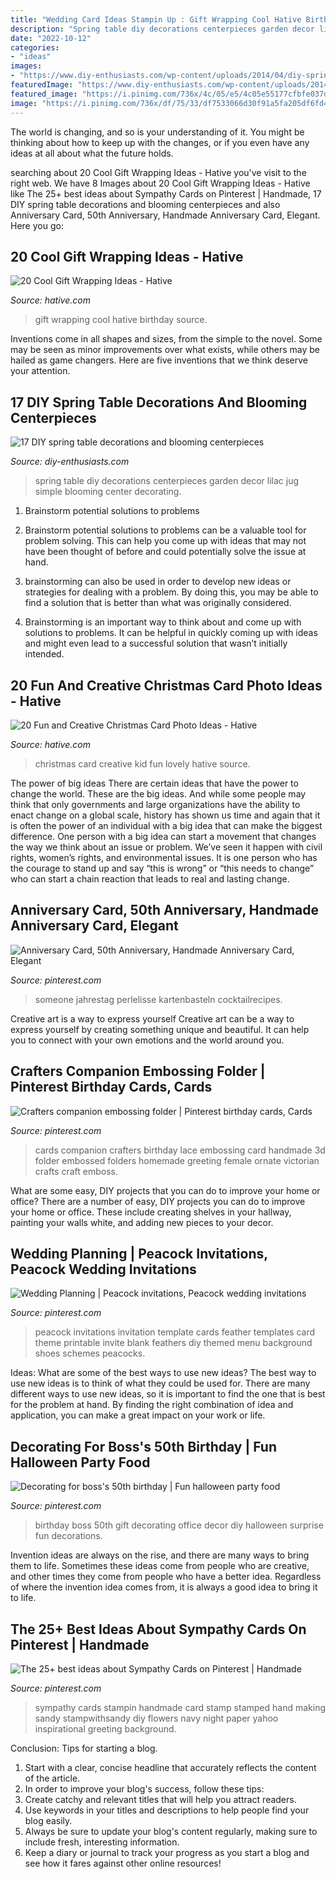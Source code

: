 ```yaml
---
title: "Wedding Card Ideas Stampin Up : Gift Wrapping Cool Hative Birthday Source"
description: "Spring table diy decorations centerpieces garden decor lilac jug simple blooming center decorating"
date: "2022-10-12"
categories:
- "ideas"
images:
- "https://www.diy-enthusiasts.com/wp-content/uploads/2014/04/diy-spring-table-decorations-garden-lilac-bouquetjug.jpg"
featuredImage: "https://www.diy-enthusiasts.com/wp-content/uploads/2014/04/diy-spring-table-decorations-garden-lilac-bouquetjug.jpg"
featured_image: "https://i.pinimg.com/736x/4c/05/e5/4c05e55177cfbfe037df4e70497b06cf--surprise-surprise-dessert-ideas.jpg"
image: "https://i.pinimg.com/736x/df/75/33/df7533066d30f91a5fa205df6fd44044.jpg"
---
```



The world is changing, and so is your understanding of it. You might be thinking about how to keep up with the changes, or if you even have any ideas at all about what the future holds. 

	

		
searching about 20 Cool Gift Wrapping Ideas - Hative you've visit to the right web. We have 8 Images about 20 Cool Gift Wrapping Ideas - Hative like The 25+ best ideas about Sympathy Cards on Pinterest | Handmade, 17 DIY spring table decorations and blooming centerpieces and also Anniversary Card, 50th Anniversary, Handmade Anniversary Card, Elegant. Here you go:
		
    
## 20 Cool Gift Wrapping Ideas - Hative

<img loading=lazy src="https://hative.com/wp-content/uploads/2014/10/gift-wrapping-ideas/2-cool-gift-wrapping-ideas.jpg" onerror="this.onerror=null;this.src='https://tse2.mm.bing.net/th?id=OIP.iX8UAdzo3q4mvijwzBCFEwHaKX&amp;pid=15.1';" alt="20 Cool Gift Wrapping Ideas - Hative">

_Source: hative.com_

>gift wrapping cool hative birthday source. 

	

Inventions come in all shapes and sizes, from the simple to the novel. Some may be seen as minor improvements over what exists, while others may be hailed as game changers. Here are five inventions that we think deserve your attention.

    
## 17 DIY Spring Table Decorations And Blooming Centerpieces

<img loading=lazy src="https://www.diy-enthusiasts.com/wp-content/uploads/2014/04/diy-spring-table-decorations-garden-lilac-bouquetjug.jpg" onerror="this.onerror=null;this.src='https://tse4.mm.bing.net/th?id=OIP.UG6ZkVrUa1M-vnc_vMwiOAHaLH&amp;pid=15.1';" alt="17 DIY spring table decorations and blooming centerpieces">

_Source: diy-enthusiasts.com_

>spring table diy decorations centerpieces garden decor lilac jug simple blooming center decorating. 

	

1. Brainstorm potential solutions to problems
1. Brainstorm potential solutions to problems can be a valuable tool for problem solving. This can help you come up with ideas that may not have been thought of before and could potentially solve the issue at hand.
2. brainstorming can also be used in order to develop new ideas or strategies for dealing with a problem. By doing this, you may be able to find a solution that is better than what was originally considered.

3. Brainstorming is an important way to think about and come up with solutions to problems. It can be helpful in quickly coming up with ideas and might even lead to a successful solution that wasn’t initially intended.

    
## 20 Fun And Creative Christmas Card Photo Ideas - Hative

<img loading=lazy src="https://hative.com/wp-content/uploads/2014/11/christmas-card-photo-ideas/3-christmas-card-photo-ideas.jpg" onerror="this.onerror=null;this.src='https://tse2.mm.bing.net/th?id=OIP.G0ebp9ssW7UpICKmakmS1QHaLG&amp;pid=15.1';" alt="20 Fun and Creative Christmas Card Photo Ideas - Hative">

_Source: hative.com_

>christmas card creative kid fun lovely hative source. 

	

The power of big ideas
There are certain ideas that have the power to change the world. These are the big ideas. And while some people may think that only governments and large organizations have the ability to enact change on a global scale, history has shown us time and again that it is often the power of an individual with a big idea that can make the biggest difference.
One person with a big idea can start a movement that changes the way we think about an issue or problem. We’ve seen it happen with civil rights, women’s rights, and environmental issues. It is one person who has the courage to stand up and say “this is wrong” or “this needs to change” who can start a chain reaction that leads to real and lasting change.

    
## Anniversary Card, 50th Anniversary, Handmade Anniversary Card, Elegant

<img loading=lazy src="https://i.pinimg.com/736x/b4/e7/c8/b4e7c8d110045fbaf816813a9685073c.jpg" onerror="this.onerror=null;this.src='https://tse1.mm.bing.net/th?id=OIP.RS4WZobS5pA2S6v54k9Z2QHaJ4&amp;pid=15.1';" alt="Anniversary Card, 50th Anniversary, Handmade Anniversary Card, Elegant">

_Source: pinterest.com_

>someone jahrestag perlelisse kartenbasteln cocktailrecipes. 

	

Creative art is a way to express yourself
Creative art can be a way to express yourself by creating something unique and beautiful. It can help you to connect with your own emotions and the world around you.

    
## Crafters Companion Embossing Folder | Pinterest Birthday Cards, Cards

<img loading=lazy src="https://i.pinimg.com/736x/df/75/33/df7533066d30f91a5fa205df6fd44044.jpg" onerror="this.onerror=null;this.src='https://tse4.mm.bing.net/th?id=OIP.kXDGx3N0QHMWHP5lVQTxiQHaKK&amp;pid=15.1';" alt="Crafters companion embossing folder | Pinterest birthday cards, Cards">

_Source: pinterest.com_

>cards companion crafters birthday lace embossing card handmade 3d folder embossed folders homemade greeting female ornate victorian crafts craft emboss. 

	

What are some easy, DIY projects that you can do to improve your home or office?
There are a number of easy, DIY projects you can do to improve your home or office. These include creating shelves in your hallway, painting your walls white, and adding new pieces to your decor.

    
## Wedding Planning | Peacock Invitations, Peacock Wedding Invitations

<img loading=lazy src="https://i.pinimg.com/736x/53/97/81/539781e899bad57cc222d788bce13c17--peacock-wedding-invitations-wedding-invitation-templates.jpg" onerror="this.onerror=null;this.src='https://tse2.mm.bing.net/th?id=OIP.xi4DjGXqRNH_Avl_KCBjBwHaKn&amp;pid=15.1';" alt="Wedding Planning | Peacock invitations, Peacock wedding invitations">

_Source: pinterest.com_

>peacock invitations invitation template cards feather templates card theme printable invite blank feathers diy themed menu background shoes schemes peacocks. 

	

Ideas: What are some of the best ways to use new ideas?
The best way to use new ideas is to think of what they could be used for. There are many different ways to use new ideas, so it is important to find the one that is best for the problem at hand. By finding the right combination of idea and application, you can make a great impact on your work or life.

    
## Decorating For Boss&#039;s 50th Birthday | Fun Halloween Party Food

<img loading=lazy src="https://i.pinimg.com/736x/4c/05/e5/4c05e55177cfbfe037df4e70497b06cf--surprise-surprise-dessert-ideas.jpg" onerror="this.onerror=null;this.src='https://tse2.mm.bing.net/th?id=OIP.tezGApVlsAx2G1dCycjBzAHaJ6&amp;pid=15.1';" alt="Decorating for boss&#039;s 50th birthday | Fun halloween party food">

_Source: pinterest.com_

>birthday boss 50th gift decorating office decor diy halloween surprise fun decorations. 

	

Invention ideas are always on the rise, and there are many ways to bring them to life. Sometimes these ideas come from people who are creative, and other times they come from people who have a better idea. Regardless of where the invention idea comes from, it is always a good idea to bring it to life.

    
## The 25+ Best Ideas About Sympathy Cards On Pinterest | Handmade

<img loading=lazy src="https://i.pinimg.com/736x/b5/97/5a/b5975a082d86797605519da2e6b8988f.jpg" onerror="this.onerror=null;this.src='https://tse4.mm.bing.net/th?id=OIP.TYLFTGVI64p6YivxDVKSjgHaJ3&amp;pid=15.1';" alt="The 25+ best ideas about Sympathy Cards on Pinterest | Handmade">

_Source: pinterest.com_

>sympathy cards stampin handmade card stamp stamped hand making sandy stampwithsandy diy flowers navy night paper yahoo inspirational greeting background. 

	

Conclusion: Tips for starting a blog.
1. Start with a clear, concise headline that accurately reflects the content of the article.
2. In order to improve your blog's success, follow these tips: 
3. Create catchy and relevant titles that will help you attract readers. 
4. Use keywords in your titles and descriptions to help people find your blog easily. 
5. Always be sure to update your blog's content regularly, making sure to include fresh, interesting information. 
6. Keep a diary or journal to track your progress as you start a blog and see how it fares against other online resources!

